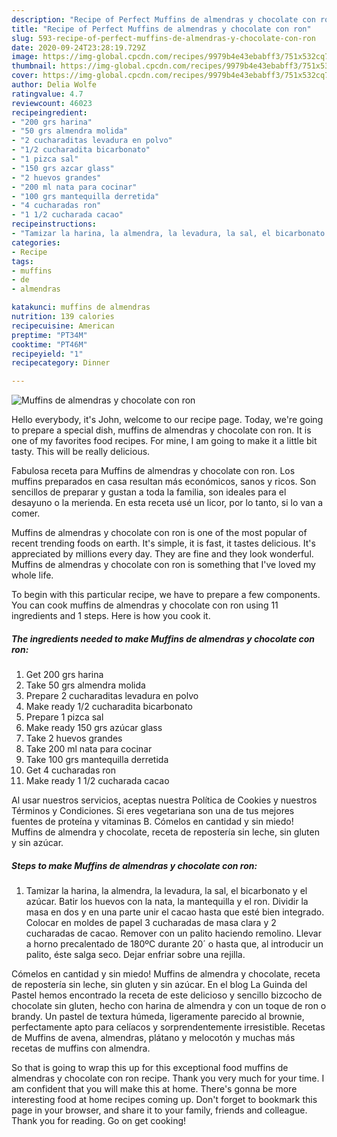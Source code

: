 ```yaml
---
description: "Recipe of Perfect Muffins de almendras y chocolate con ron"
title: "Recipe of Perfect Muffins de almendras y chocolate con ron"
slug: 593-recipe-of-perfect-muffins-de-almendras-y-chocolate-con-ron
date: 2020-09-24T23:28:19.729Z
image: https://img-global.cpcdn.com/recipes/9979b4e43ebabff3/751x532cq70/muffins-de-almendras-y-chocolate-con-ron-foto-principal.jpg
thumbnail: https://img-global.cpcdn.com/recipes/9979b4e43ebabff3/751x532cq70/muffins-de-almendras-y-chocolate-con-ron-foto-principal.jpg
cover: https://img-global.cpcdn.com/recipes/9979b4e43ebabff3/751x532cq70/muffins-de-almendras-y-chocolate-con-ron-foto-principal.jpg
author: Delia Wolfe
ratingvalue: 4.7
reviewcount: 46023
recipeingredient:
- "200 grs harina"
- "50 grs almendra molida"
- "2 cucharaditas levadura en polvo"
- "1/2 cucharadita bicarbonato"
- "1 pizca sal"
- "150 grs azcar glass"
- "2 huevos grandes"
- "200 ml nata para cocinar"
- "100 grs mantequilla derretida"
- "4 cucharadas ron"
- "1 1/2 cucharada cacao"
recipeinstructions:
- "Tamizar la harina, la almendra, la levadura, la sal, el bicarbonato y el azúcar. Batir los huevos con la nata, la mantequilla y el ron. Dividir la masa en dos y en una parte unir el cacao hasta que esté bien integrado. Colocar en moldes de papel 3 cucharadas de masa clara y 2 cucharadas de cacao. Remover con un palito haciendo remolino. Llevar a horno precalentado de 180ºC durante 20´ o hasta que, al introducir un palito, éste salga seco. Dejar enfriar sobre una rejilla."
categories:
- Recipe
tags:
- muffins
- de
- almendras

katakunci: muffins de almendras 
nutrition: 139 calories
recipecuisine: American
preptime: "PT34M"
cooktime: "PT46M"
recipeyield: "1"
recipecategory: Dinner

---
```



![Muffins de almendras y chocolate con ron](https://img-global.cpcdn.com/recipes/9979b4e43ebabff3/751x532cq70/muffins-de-almendras-y-chocolate-con-ron-foto-principal.jpg)

Hello everybody, it's John, welcome to our recipe page. Today, we're going to prepare a special dish, muffins de almendras y chocolate con ron. It is one of my favorites food recipes. For mine, I am going to make it a little bit tasty. This will be really delicious.

Fabulosa receta para Muffins de almendras y chocolate con ron. Los muffins preparados en casa resultan más económicos, sanos y ricos. Son sencillos de preparar y gustan a toda la familia, son ideales para el desayuno o la merienda. En esta receta usé un licor, por lo tanto, si lo van a comer.

Muffins de almendras y chocolate con ron is one of the most popular of recent trending foods on earth. It's simple, it is fast, it tastes delicious. It's appreciated by millions every day. They are fine and they look wonderful. Muffins de almendras y chocolate con ron is something that I've loved my whole life.


To begin with this particular recipe, we have to prepare a few components. You can cook muffins de almendras y chocolate con ron using 11 ingredients and 1 steps. Here is how you cook it.

<!--inarticleads1-->

##### The ingredients needed to make Muffins de almendras y chocolate con ron:

1. Get 200 grs harina
1. Take 50 grs almendra molida
1. Prepare 2 cucharaditas levadura en polvo
1. Make ready 1/2 cucharadita bicarbonato
1. Prepare 1 pizca sal
1. Make ready 150 grs azúcar glass
1. Take 2 huevos grandes
1. Take 200 ml nata para cocinar
1. Take 100 grs mantequilla derretida
1. Get 4 cucharadas ron
1. Make ready 1 1/2 cucharada cacao


Al usar nuestros servicios, aceptas nuestra Política de Cookies y nuestros Términos y Condiciones. Si eres vegetariana son una de tus mejores fuentes de proteína y vitaminas B. Cómelos en cantidad y sin miedo! Muffins de almendra y chocolate, receta de repostería sin leche, sin gluten y sin azúcar. 

<!--inarticleads2-->

##### Steps to make Muffins de almendras y chocolate con ron:

1. Tamizar la harina, la almendra, la levadura, la sal, el bicarbonato y el azúcar. Batir los huevos con la nata, la mantequilla y el ron. Dividir la masa en dos y en una parte unir el cacao hasta que esté bien integrado. Colocar en moldes de papel 3 cucharadas de masa clara y 2 cucharadas de cacao. Remover con un palito haciendo remolino. Llevar a horno precalentado de 180ºC durante 20´ o hasta que, al introducir un palito, éste salga seco. Dejar enfriar sobre una rejilla.


Cómelos en cantidad y sin miedo! Muffins de almendra y chocolate, receta de repostería sin leche, sin gluten y sin azúcar. En el blog La Guinda del Pastel hemos encontrado la receta de este delicioso y sencillo bizcocho de chocolate sin gluten, hecho con harina de almendra y con un toque de ron o brandy. Un pastel de textura húmeda, ligeramente parecido al brownie, perfectamente apto para celíacos y sorprendentemente irresistible. Recetas de Muffins de avena, almendras, plátano y melocotón y muchas más recetas de muffins con almendra. 

So that is going to wrap this up for this exceptional food muffins de almendras y chocolate con ron recipe. Thank you very much for your time. I am confident that you will make this at home. There's gonna be more interesting food at home recipes coming up. Don't forget to bookmark this page in your browser, and share it to your family, friends and colleague. Thank you for reading. Go on get cooking!
